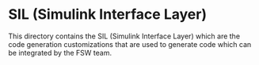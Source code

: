 
# SIL (Simulink Interface Layer)

This directory contains the SIL (Simulink Interface Layer) which are the code generation customizations that are used to generate code which can be integrated by the FSW team. 
